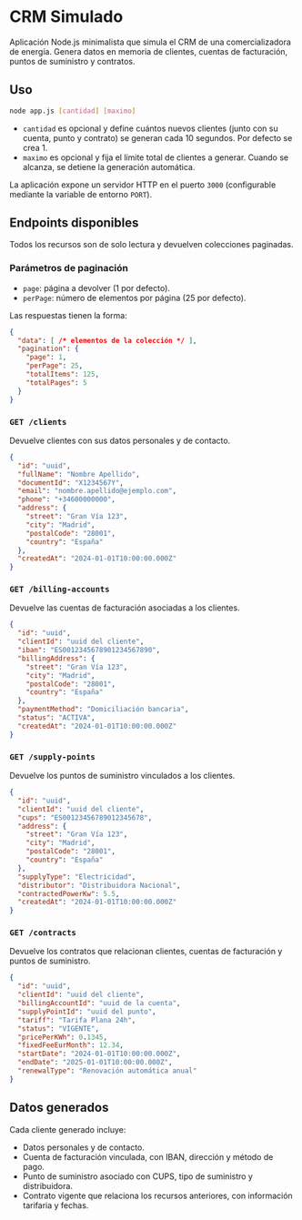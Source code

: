 # CRM Simulado

Aplicación Node.js minimalista que simula el CRM de una comercializadora de energía. Genera datos en memoria de clientes, cuentas de facturación, puntos de suministro y contratos.

## Uso

```bash
node app.js [cantidad] [maximo]
```

- `cantidad` es opcional y define cuántos nuevos clientes (junto con su cuenta, punto y contrato) se generan cada 10 segundos. Por defecto se crea 1.
- `maximo` es opcional y fija el límite total de clientes a generar. Cuando se alcanza, se detiene la generación automática.

La aplicación expone un servidor HTTP en el puerto `3000` (configurable mediante la variable de entorno `PORT`).

## Endpoints disponibles

Todos los recursos son de solo lectura y devuelven colecciones paginadas.

### Parámetros de paginación

- `page`: página a devolver (1 por defecto).
- `perPage`: número de elementos por página (25 por defecto).

Las respuestas tienen la forma:

```json
{
  "data": [ /* elementos de la colección */ ],
  "pagination": {
    "page": 1,
    "perPage": 25,
    "totalItems": 125,
    "totalPages": 5
  }
}
```

### `GET /clients`

Devuelve clientes con sus datos personales y de contacto.

```json
{
  "id": "uuid",
  "fullName": "Nombre Apellido",
  "documentId": "X1234567Y",
  "email": "nombre.apellido@ejemplo.com",
  "phone": "+34600000000",
  "address": {
    "street": "Gran Vía 123",
    "city": "Madrid",
    "postalCode": "28001",
    "country": "España"
  },
  "createdAt": "2024-01-01T10:00:00.000Z"
}
```

### `GET /billing-accounts`

Devuelve las cuentas de facturación asociadas a los clientes.

```json
{
  "id": "uuid",
  "clientId": "uuid del cliente",
  "iban": "ES0012345678901234567890",
  "billingAddress": {
    "street": "Gran Vía 123",
    "city": "Madrid",
    "postalCode": "28001",
    "country": "España"
  },
  "paymentMethod": "Domiciliación bancaria",
  "status": "ACTIVA",
  "createdAt": "2024-01-01T10:00:00.000Z"
}
```

### `GET /supply-points`

Devuelve los puntos de suministro vinculados a los clientes.

```json
{
  "id": "uuid",
  "clientId": "uuid del cliente",
  "cups": "ES00123456789012345678",
  "address": {
    "street": "Gran Vía 123",
    "city": "Madrid",
    "postalCode": "28001",
    "country": "España"
  },
  "supplyType": "Electricidad",
  "distributor": "Distribuidora Nacional",
  "contractedPowerKw": 5.5,
  "createdAt": "2024-01-01T10:00:00.000Z"
}
```

### `GET /contracts`

Devuelve los contratos que relacionan clientes, cuentas de facturación y puntos de suministro.

```json
{
  "id": "uuid",
  "clientId": "uuid del cliente",
  "billingAccountId": "uuid de la cuenta",
  "supplyPointId": "uuid del punto",
  "tariff": "Tarifa Plana 24h",
  "status": "VIGENTE",
  "pricePerKWh": 0.1345,
  "fixedFeeEurMonth": 12.34,
  "startDate": "2024-01-01T10:00:00.000Z",
  "endDate": "2025-01-01T10:00:00.000Z",
  "renewalType": "Renovación automática anual"
}
```

## Datos generados

Cada cliente generado incluye:

- Datos personales y de contacto.
- Cuenta de facturación vinculada, con IBAN, dirección y método de pago.
- Punto de suministro asociado con CUPS, tipo de suministro y distribuidora.
- Contrato vigente que relaciona los recursos anteriores, con información tarifaria y fechas.
